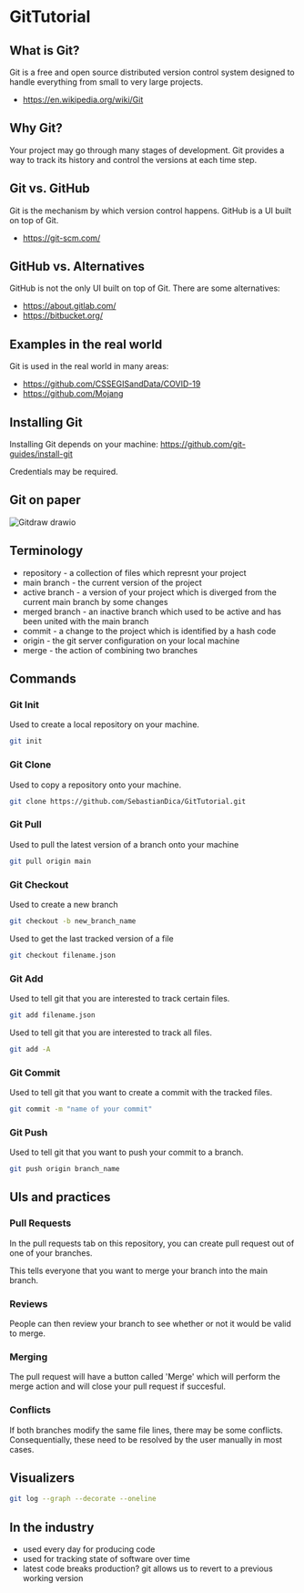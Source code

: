 # GitTutorial

## What is Git?
Git is a free and open source distributed version control system designed to handle everything from small to very large projects.
- https://en.wikipedia.org/wiki/Git

## Why Git?
Your project may go through many stages of development. Git provides a way to track its history and control the versions at each time step.

## Git vs. GitHub
Git is the mechanism by which version control happens. GitHub is a UI built on top of Git.
- https://git-scm.com/

## GitHub vs. Alternatives
GitHub is not the only UI built on top of Git. There are some alternatives:
- https://about.gitlab.com/
- https://bitbucket.org/

## Examples in the real world
Git is used in the real world in many areas:
- https://github.com/CSSEGISandData/COVID-19
- https://github.com/Mojang

## Installing Git
Installing Git depends on your machine:
https://github.com/git-guides/install-git

Credentials may be required.

## Git on paper
![Gitdraw drawio](https://user-images.githubusercontent.com/10688697/134526659-0b8c7535-2dac-4170-a86b-f9b21dcd8c24.png)

## Terminology
- repository - a collection of files which represnt your project
- main branch - the current version of the project
- active branch - a version of your project which is diverged from the current main branch by some changes
- merged branch - an inactive branch which used to be active and has been united with the main branch
- commit - a change to the project which is identified by a hash code
- origin - the git server configuration on your local machine
- merge - the action of combining two branches

## Commands

### Git Init
Used to create a local repository on your machine.
```bash
git init
```

### Git Clone
Used to copy a repository onto your machine.
```bash
git clone https://github.com/SebastianDica/GitTutorial.git
```

### Git Pull
Used to pull the latest version of a branch onto your machine
```bash
git pull origin main
```

### Git Checkout
Used to create a new branch
```bash
git checkout -b new_branch_name
```

Used to get the last tracked version of a file
```bash
git checkout filename.json
```

### Git Add
Used to tell git that you are interested to track certain files.
```bash
git add filename.json
```

Used to tell git that you are interested to track all files.
```bash
git add -A
```

### Git Commit
Used to tell git that you want to create a commit with the tracked files.
```bash
git commit -m "name of your commit"
```

### Git Push
Used to tell git that you want to push your commit to a branch.
```bash
git push origin branch_name
```

## UIs and practices

### Pull Requests
In the pull requests tab on this repository, you can create pull request out of one of your branches.

This tells everyone that you want to merge your branch into the main branch.

### Reviews
People can then review your branch to see whether or not it would be valid to merge.

### Merging
The pull request will have a button called 'Merge' which will perform the merge action and will close your pull request if succesful.

### Conflicts
If both branches modify the same file lines, there may be some conflicts. Consequentially, these need to be resolved by the user manually in most cases.

## Visualizers

```bash
git log --graph --decorate --oneline
```

## In the industry
- used every day for producing code
- used for tracking state of software over time
- latest code breaks production? git allows us to revert to a previous working version
